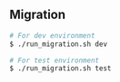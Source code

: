 ## Migration

```.sh
# For dev environment
$ ./run_migration.sh dev

# For test environment
$ ./run_migration.sh test
```
